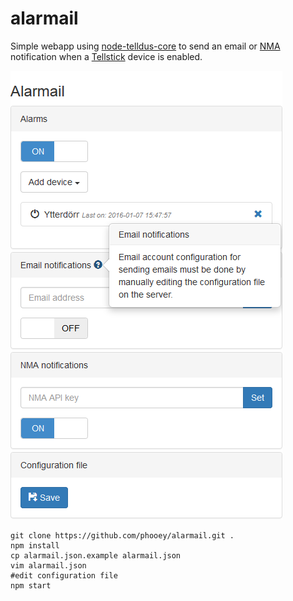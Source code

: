 # alarmail
Simple webapp using [node-telldus-core](https://github.com/mikwae/node-telldus-core) to send an email or [NMA](http://www.notifymyandroid.com/) notification when a [Tellstick](http://www.telldus.se/) device is enabled.

![screenshot](https://github.com/phooey/alarmail/blob/master/assets/screenshot.png)

```
git clone https://github.com/phooey/alarmail.git .
npm install
cp alarmail.json.example alarmail.json
vim alarmail.json
#edit configuration file
npm start
```

